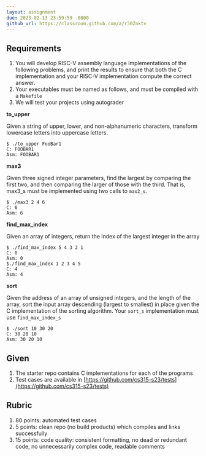 ```yaml
---
layout: assignment
due: 2023-02-13 23:59:59 -0800
github_url: https://classroom.github.com/a/r30Znktv
---
```


## Requirements

1. You will develop RISC-V assembly language implementations of the following problems, and print the results to ensure that both the C implementation and your RISC-V implementation compute the correct answer.
1. Your executables must be named as follows, and must be compiled with a `Makefile`
1. We will test your projects using autograder

**to_upper**

Given a string of upper, lower, and non-alphanumeric characters, transform lowercase letters into uppercase letters.

    $ ./to_upper FooBar1
    C: FOOBAR1
    Asm: FOOBAR1

**max3**

Given three signed integer parameters, find the largest by comparing the first two, and then comparing the larger of those with the third. That is, max3_s must be implemented using two calls to `max2_s`.

    $ ./max3 2 4 6
    C: 6
    Asm: 6

**find_max_index**

Given an array of integers, return the index of the largest integer in the array

    $ ./find_max_index 5 4 3 2 1
    C: 0
    Asm: 0
    $./find_max_index 1 2 3 4 5
    C: 4
    Asm: 4

**sort**

Given the address of an array of unsigned integers, and the length of the array, sort the input array descending (largest to smallest) in place given the C implementation of the sorting algorithm. Your `sort_s` implementation must use `find_max_index_s`

    $ ./sort 10 30 20
    C: 30 20 10
    Asm: 30 20 10

## Given

1. The starter repo contains C implementations for each of the programs
1. Test cases are available in [https://github.com/cs315-s23/tests](https://github.com/cs315-s23/tests)

## Rubric

1. 80 points: automated test cases
1. 5 points: clean repo (no build products) which compiles and links successfully
1. 15 points: code quality: consistent formatting, no dead or redundant code, no unnecessarily complex code, readable comments
